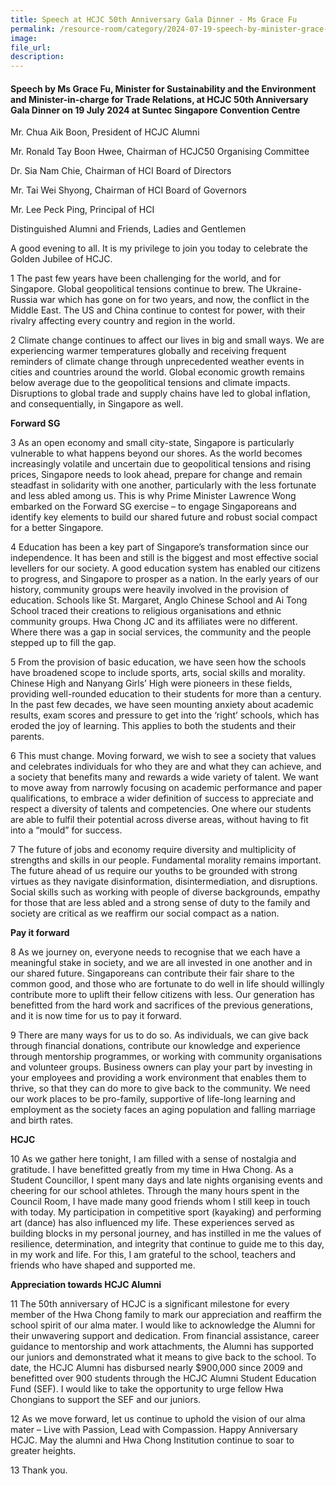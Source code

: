 ```yaml
---
title: Speech at HCJC 50th Anniversary Gala Dinner - Ms Grace Fu
permalink: /resource-room/category/2024-07-19-speech-by-minister-grace-fu-at-hcjc-50-anniversary-gala-dinner/
image:
file_url:
description:
---
```


#### Speech by Ms Grace Fu, Minister for Sustainability and the Environment and Minister-in-charge for Trade Relations, at HCJC 50th Anniversary Gala Dinner on 19 July 2024 at Suntec Singapore Convention Centre

Mr. Chua Aik Boon, President of HCJC Alumni

Mr. Ronald Tay Boon Hwee, Chairman of HCJC50 Organising Committee

Dr. Sia Nam Chie, Chairman of HCI Board of Directors

Mr. Tai Wei Shyong, Chairman of HCI Board of Governors

Mr. Lee Peck Ping, Principal of HCI

Distinguished Alumni and Friends, Ladies and Gentlemen

A good evening to all. It is my privilege to join you today to celebrate the Golden Jubilee of HCJC.

1 The past few years have been challenging for the world, and for Singapore. Global geopolitical tensions continue to brew. The Ukraine-Russia war which has gone on for two years, and now, the conflict in the Middle East. The US and China continue to contest for power, with their rivalry affecting every country and region in the world. 

2 Climate change continues to affect our lives in big and small ways. We are experiencing warmer temperatures globally and receiving frequent reminders of climate change through unprecedented weather events in cities and countries around the world. Global economic growth remains below average due to the geopolitical tensions and climate impacts. Disruptions to global trade and supply chains have led to global inflation, and consequentially, in Singapore as well.  

**Forward SG**

3 As an open economy and small city-state, Singapore is particularly vulnerable to what happens beyond our shores. As the world becomes increasingly volatile and uncertain due to geopolitical tensions and rising prices, Singapore needs to look ahead, prepare for change and remain steadfast in solidarity with one another, particularly with the less fortunate and less abled among us. This is why Prime Minister Lawrence Wong embarked on the Forward SG exercise – to engage Singaporeans and identify key elements to build our shared future and robust social compact for a better Singapore.   

4 Education has been a key part of Singapore’s transformation since our independence. It has been and still is the biggest and most effective social levellers for our society. A good education system has enabled our citizens to progress, and Singapore to prosper as a nation. In the early years of our history, community groups were heavily involved in the provision of education. Schools like St. Margaret, Anglo Chinese School and Ai Tong School traced their creations to religious organisations and ethnic community groups. Hwa Chong JC and its affiliates were no different. Where there was a gap in social services, the community and the people stepped up to fill the gap.  

5 From the provision of basic education, we have seen how the schools have broadened scope to include sports, arts, social skills and morality.  Chinese High and Nanyang Girls’ High were pioneers in these fields, providing well-rounded education to their students for more than a century. In the past few decades, we have seen mounting anxiety about academic results, exam scores and pressure to get into the ‘right’ schools, which has eroded the joy of learning. This applies to both the students and their parents.  

6 This must change. Moving forward, we wish to see a society that values and celebrates individuals for who they are and what they can achieve, and a society that benefits many and rewards a wide variety of talent. We want to move away from narrowly focusing on academic performance and paper qualifications, to embrace a wider definition of success to appreciate and respect a diversity of talents and competencies. One where our students are able to fulfil their potential across diverse areas, without having to fit into a “mould” for success.  

7 The future of jobs and economy require diversity and multiplicity of strengths and skills in our people. Fundamental morality remains important. The future ahead of us require our youths to be grounded with strong virtues as they navigate disinformation, disintermediation, and disruptions. Social skills such as working with people of diverse backgrounds, empathy for those that are less abled and a strong sense of duty to the family and society are critical as we reaffirm our social compact as a nation.  

**Pay it forward**

8 As we journey on, everyone needs to recognise that we each have a meaningful stake in society, and we are all invested in one another and in our shared future. Singaporeans can contribute their fair share to the common good, and those who are fortunate to do well in life should willingly contribute more to uplift their fellow citizens with less. Our generation has benefitted from the hard work and sacrifices of the previous generations, and it is now time for us to pay it forward.  

9 There are many ways for us to do so. As individuals, we can give back through financial donations, contribute our knowledge and experience through mentorship programmes, or working with community organisations and volunteer groups. Business owners can play your part by investing in your employees and providing a work environment that enables them to thrive, so that they can do more to give back to the community. We need our work places to be pro-family, supportive of life-long learning and employment as the society faces an aging population and falling marriage and birth rates.  

**HCJC**

10 As we gather here tonight, I am filled with a sense of nostalgia and gratitude. I have benefitted greatly from my time in Hwa Chong. As a Student Councillor, I spent many days and late nights organising events and cheering for our school athletes. Through the many hours spent in the Council Room, I have made many good friends whom I still keep in touch with today. My participation in competitive sport (kayaking) and performing art (dance) has also influenced my life. These experiences served as building blocks in my personal journey, and has instilled in me the values of resilience, determination, and integrity that continue to guide me to this day, in my work and life. For this, I am grateful to the school, teachers and friends who have shaped and supported me.  

**Appreciation towards HCJC Alumni**

11 The 50th anniversary of HCJC is a significant milestone for every member of the Hwa Chong family to mark our appreciation and reaffirm the school spirit of our alma mater. I would like to acknowledge the Alumni for their unwavering support and dedication. From financial assistance, career guidance to mentorship and work attachments, the Alumni has supported our juniors and demonstrated what it means to give back to the school.  To date, the HCJC Alumni has disbursed nearly $900,000 since 2009 and benefitted over 900 students through the HCJC Alumni Student Education Fund (SEF). I would like to take the opportunity to urge fellow Hwa Chongians to support the SEF and our juniors.  

12 As we move forward, let us continue to uphold the vision of our alma mater – Live with Passion, Lead with Compassion. Happy Anniversary HCJC. May the alumni and Hwa Chong Institution continue to soar to greater heights.  

13 Thank you.
